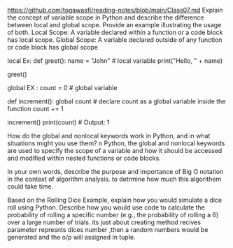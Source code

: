https://github.com/toqawasfi/reading-notes/blob/main/Class07.md
Explain the concept of variable scope in Python and describe the difference between local and global scope. Provide an example illustrating the usage of both.
Local Scope: A variable declared within a function or a code block has local scope. 
Global Scope: A variable declared outside of any function or code block has global scope

local Ex:
 def greet():
    name = "John"  # local variable
    print("Hello, " + name)

greet()

global EX :
count = 0  # global variable

def increment():
    global count  # declare count as a global variable inside the function
    count += 1

increment()
print(count)  # Output: 1

How do the global and nonlocal keywords work in Python, and in what situations might you use them?
n Python, the global and nonlocal keywords are used to specify the scope of a variable and how it should be accessed and modified within nested functions or code blocks.

In your own words, describe the purpose and importance of Big O notation in the context of algorithm analysis.
to detrmine how much this algorithem could take time.

Based on the Rolling Dice Example, explain how you would simulate a dice roll using Python. Describe how you would use code to calculate the probability of rolling a specific number (e.g., the probability of rolling a 6) over a large number of trials. 
its just about creating method recives parameter represnts dices number ,then a random numbers would be generated and the o/p will assigned in tuple.

